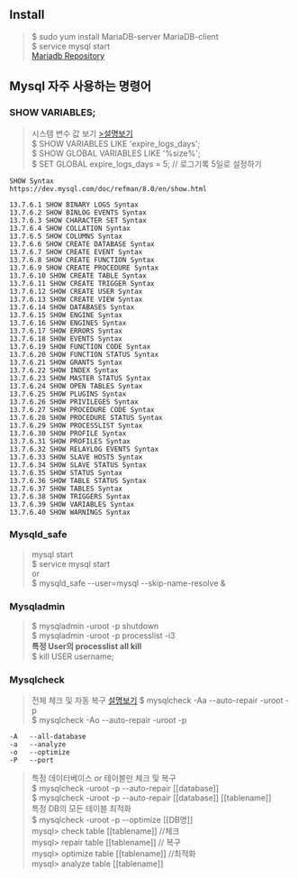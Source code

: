 ## Install

> $ sudo yum install MariaDB-server MariaDB-client  
$ service mysql start  
[Mariadb Repository](https://mariadb.com/kb/en/mariadb/yum/)  


## Mysql 자주 사용하는 명령어  
  
### SHOW VARIABLES; 
> 시스템 변수 값 보기 [>설명보기](https://dev.mysql.com/doc/refman/8.0/en/show-variables.html)    
$ SHOW VARIABLES LIKE 'expire_logs_days';  
$ SHOW GLOBAL VARIABLES LIKE '%size%';  
$ SET GLOBAL expire_logs_days = 5;    // 로그기록 5일로 설정하기 


```show
SHOW Syntax
https://dev.mysql.com/doc/refman/8.0/en/show.html

13.7.6.1 SHOW BINARY LOGS Syntax
13.7.6.2 SHOW BINLOG EVENTS Syntax
13.7.6.3 SHOW CHARACTER SET Syntax
13.7.6.4 SHOW COLLATION Syntax
13.7.6.5 SHOW COLUMNS Syntax
13.7.6.6 SHOW CREATE DATABASE Syntax
13.7.6.7 SHOW CREATE EVENT Syntax
13.7.6.8 SHOW CREATE FUNCTION Syntax
13.7.6.9 SHOW CREATE PROCEDURE Syntax
13.7.6.10 SHOW CREATE TABLE Syntax
13.7.6.11 SHOW CREATE TRIGGER Syntax
13.7.6.12 SHOW CREATE USER Syntax
13.7.6.13 SHOW CREATE VIEW Syntax
13.7.6.14 SHOW DATABASES Syntax
13.7.6.15 SHOW ENGINE Syntax
13.7.6.16 SHOW ENGINES Syntax
13.7.6.17 SHOW ERRORS Syntax
13.7.6.18 SHOW EVENTS Syntax
13.7.6.19 SHOW FUNCTION CODE Syntax
13.7.6.20 SHOW FUNCTION STATUS Syntax
13.7.6.21 SHOW GRANTS Syntax
13.7.6.22 SHOW INDEX Syntax
13.7.6.23 SHOW MASTER STATUS Syntax
13.7.6.24 SHOW OPEN TABLES Syntax
13.7.6.25 SHOW PLUGINS Syntax
13.7.6.26 SHOW PRIVILEGES Syntax
13.7.6.27 SHOW PROCEDURE CODE Syntax
13.7.6.28 SHOW PROCEDURE STATUS Syntax
13.7.6.29 SHOW PROCESSLIST Syntax
13.7.6.30 SHOW PROFILE Syntax
13.7.6.31 SHOW PROFILES Syntax
13.7.6.32 SHOW RELAYLOG EVENTS Syntax
13.7.6.33 SHOW SLAVE HOSTS Syntax
13.7.6.34 SHOW SLAVE STATUS Syntax
13.7.6.35 SHOW STATUS Syntax
13.7.6.36 SHOW TABLE STATUS Syntax
13.7.6.37 SHOW TABLES Syntax
13.7.6.38 SHOW TRIGGERS Syntax
13.7.6.39 SHOW VARIABLES Syntax
13.7.6.40 SHOW WARNINGS Syntax
```

### Mysqld_safe  
> mysql start  
$ service mysql start  
or  
$ mysqld_safe --user=mysql --skip-name-resolve &  

### Mysqladmin  
> $ mysqladmin -uroot -p shutdown  
$ mysqladmin -uroot -p processlist -i3  
__특정 User의 processlist all kill__  
$ kill USER username;

### Mysqlcheck
> 전체 체크 및 자동 복구  [설명보기](https://dev.mysql.com/doc/refman/8.0/en/mysqlcheck.html)
$ mysqlcheck -Aa --auto-repair -uroot -p  
$ mysqlcheck -Ao --auto-repair -uroot -p  
```code
-A   --all-database
-a   --analyze
-o   --optimize
-P   --port
```
> 특정 데이터베이스 or 테이블만 체크 및 복구  
$ mysqlcheck -uroot -p --auto-repair [[database]]  
$ mysqlcheck -uroot -p --auto-repair [[database]] [[tablename]]   
특정 DB의 모든 테이블 최적화  
$ mysqlcheck -uroot -p --optimize [[DB명]]  
mysql> check table [[tablename]]   //체크  
mysql> repair table [[tablename]]   // 복구  
mysql> optimize table [[tablename]]  //최적화    
mysql> analyze table [[tablename]]  
  
###   
